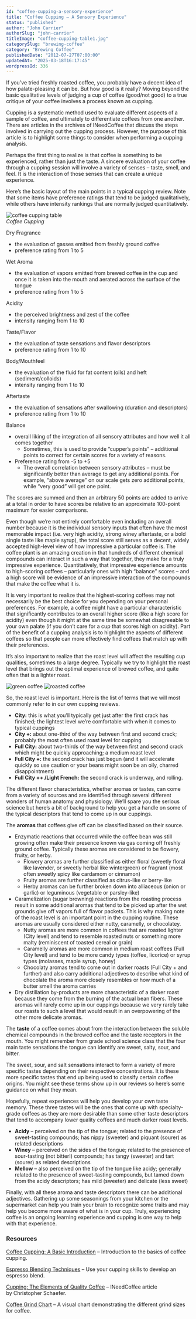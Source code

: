 ```yaml
---
id: "coffee-cupping-a-sensory-experience"
title: "Coffee Cupping – A Sensory Experience"
status: "published"
author: "John Carrier"
authorSlug: "john-carrier"
titleImage: "coffee-cupping-table1.jpg"
categorySlug: "brewing-coffee"
category: "Brewing Coffee"
publishedDate: "2012-07-27T07:00:00"
updatedAt: "2025-03-18T16:17:45"
wordpressId: 336
---
```


If you’ve tried freshly roasted coffee, you probably have a decent idea of how palate-pleasing it can be. But how good is it really? Moving beyond the basic qualitative levels of judging a cup of coffee (good/not good) to a true critique of your coffee involves a process known as cupping.

Cupping is a systematic method used to evaluate different aspects of a sample of coffee, and ultimately to differentiate coffees from one another. There are articles in the archives of INeedCoffee that discuss the steps involved in carrying out the cupping process. However, the purpose of this article is to highlight some things to consider when performing a cupping analysis.

Perhaps the first thing to realize is that coffee is something to be experienced, rather than just the taste. A sincere evaluation of your coffee through a cupping session will involve a variety of senses – taste, smell, and feel. It is the interaction of those senses that can create a unique experience.

Here’s the basic layout of the main points in a typical cupping review. Note that some items have preference ratings that tend to be judged qualitatively, while others have intensity rankings that are normally judged quantitatively.

![coffee cupping table](coffee-cupping-table1.jpg)  
*Coffee Cupping*

Dry Fragrance

-   the evaluation of gasses emitted from freshly ground coffee
-   preference rating from 1 to 5

Wet Aroma

-   the evaluation of vapors emitted from brewed coffee in the cup and once it is taken into the mouth and aerated across the surface of the tongue
-   preference rating from 1 to 5

Acidity

-   the perceived brightness and zest of the coffee
-   intensity ranging from 1 to 10

Taste/Flavor

-   the evaluation of taste sensations and flavor descriptors
-   preference rating from 1 to 10

Body/Mouthfeel

-   the evaluation of the fluid for fat content (oils) and heft (sediment/colloids)
-   intensity ranging from 1 to 10

Aftertaste

-   the evaluation of sensations after swallowing (duration and descriptors)
-   preference rating from 1 to 10

Balance

-   overall liking of the integration of all sensory attributes and how well it all comes together
    -   Sometimes, this is used to provide “cupper’s points” – additional points to correct for certain scores for a variety of reasons.
-   Preference rating from -5 to +5
    -   The overall correlation between sensory attributes – must be significantly better than average to get any additional points. For example, “above average” on our scale gets zero additional points, while “very good” will get one point.

The scores are summed and then an arbitrary 50 points are added to arrive at a total in order to have scores be relative to an approximate 100-point maximum for easier comparisons.

Even though we’re not entirely comfortable even including an overall number because it is the individual sensory inputs that often have the most memorable impact (i.e. very high acidity, strong winey aftertaste, or a bold single taste like maple syrup), the total score still serves as a decent, widely accepted high-level view of how impressive a particular coffee is. The coffee plant is an amazing creation in that hundreds of different chemical compounds can interact in such a way that together, they make for a truly impressive experience. Quantitatively, that impressive experience amounts to high-scoring coffees – particularly ones with high “balance” scores – and a high score will be evidence of an impressive interaction of the compounds that make the coffee what it is.

It is very important to realize that the highest-scoring coffees may not necessarily be the best choice for you depending on your personal preferences. For example, a coffee might have a particular characteristic that significantly contributes to an overall higher score (like a high score for acidity) even though it might at the same time be somewhat disagreeable to your own palate (if you don’t care for a cup that scores high on acidity). Part of the benefit of a cupping analysis is to highlight the aspects of different coffees so that people can more effectively find coffees that match up with their preferences.

It’s also important to realize that the roast level will affect the resulting cup qualities, sometimes to a large degree. Typically we try to highlight the roast level that brings out the optimal experience of brewed coffee, and quite often that is a lighter roast.

![green coffee](image002.jpg) ![roasted coffee](image004.jpg)

So, the roast level is important. Here is the list of terms that we will most commonly refer to in our own cupping reviews.

-   **City:** this is what you’ll typically get just after the first crack has finished; the lightest level we’re comfortable with when it comes to typical cuppings
-   **City +:** about one-third of the way between first and second crack; probably the most often used roast level for cupping
-   **Full City:** about two-thirds of the way between first and second crack which might be quickly approaching; a medium roast level
-   **Full City +:** the second crack has just begun (and it will accelerate quickly so use caution or your beans might soon be an oily, charred disappointment)
-   **Full City ++ /Light French:** the second crack is underway, and rolling.

The different flavor characteristics, whether aromas or tastes, can come from a variety of sources and are identified through several different wonders of human anatomy and physiology. We’ll spare you the serious science but here’s a bit of background to help you get a handle on some of the typical descriptors that tend to come up in our cuppings.

The **aromas** that coffees give off can be classified based on their source.

-   Enzymatic reactions that occurred while the coffee bean was still growing often make their presence known via gas coming off freshly ground coffee. Typically these aromas are considered to be flowery, fruity, or herby.
    -   Flowery aromas are further classified as either floral (sweetly floral like lavender, or sweetly herbal like wintergreen) or fragrant (most often sweetly spicy like cardamom or cinnamon)
    -   Fruity aromas are further classified as citrus-like or berry-like
    -   Herby aromas can be further broken down into alliaceous (onion or garlic) or leguminous (vegetable or parsley-like)
-   Caramelization (sugar browning) reactions from the roasting process result in some additional aromas that tend to be picked up after the wet grounds give off vapors full of flavor packets. This is why making note of the roast level is an important point in the cupping routine. These aromas are usually considered either nutty, caramelly, or chocolatey.
    -   Nutty aromas are more common in coffees that are roasted lighter (City level) and tend to resemble roasted nuts or something more malty (reminiscent of toasted cereal or grain)
    -   Caramelly aromas are more common in medium roast coffees (Full City level) and tend to be more candy types (toffee, licorice) or syrup types (molasses, maple syrup, honey)
    -   Chocolaty aromas tend to come out in darker roasts (Full City + and further) and also carry additional adjectives to describe what kind of chocolate the aroma more closely resembles or how much of a butter smell the aroma carries
-   Dry distillation by-products are more characteristic of a darker roast because they come from the burning of the actual bean fibers. These aromas will rarely come up in our cuppings because we very rarely take our roasts to such a level that would result in an overpowering of the other more delicate aromas.

The **taste** of a coffee comes about from the interaction between the soluble chemical compounds in the brewed coffee and the taste receptors in the mouth. You might remember from grade school science class that the four main taste sensations the tongue can identify are sweet, salty, sour, and bitter.

The sweet, sour, and salt sensations interact to form a variety of more specific tastes depending on their respective concentrations. It is these more specific tastes that end up being used to classify certain coffee origins. You might see these terms show up in our reviews so here’s some guidance on what they mean.

Hopefully, repeat experiences will help you develop your own taste memory. These three tastes will be the ones that come up with specialty-grade coffees as they are more desirable than some other taste descriptors that tend to accompany lower quality coffees and much darker roast levels.

-   **Acidy** – perceived on the tip of the tongue; related to the presence of sweet-tasting compounds; has nippy (sweeter) and piquant (sourer) as related descriptions
-   **Winey** – perceived on the sides of the tongue; related to the presence of sour-tasting (not bitter!) compounds; has tangy (sweeter) and tart (sourer) as related descriptions
-   **Mellow** – also perceived on the tip of the tongue like acidy; generally related to the presence of sweet-tasting compounds, but tamed down from the acidy descriptors; has mild (sweeter) and delicate (less sweet)

Finally, with all these aroma and taste descriptors there can be additional adjectives. Gathering up some seasonings from your kitchen or the supermarket can help you train your brain to recognize some traits and may help you become more aware of what is in your cup. Truly, experiencing coffee is an ongoing learning experience and cupping is one way to help with that experience.

### Resources

[Coffee Cupping: A Basic Introduction](http://ineedcoffee.com/coffee-cupping-a-basic-introduction/) – Introduction to the basics of coffee cupping.

[Espresso Blending Techniques](http://ineedcoffee.com/espresso-blending-techniques/) – Use your cupping skills to develop an espresso blend.

[Cupping: The Elements of Quality Coffee](http://ineedcoffee.com/cupping-the-elements-of-quality-coffee/) – INeedCoffee article by Christopher Schaefer.

[Coffee Grind Chart](http://ineedcoffee.com/coffee-grind-chart/) – A visual chart demonstrating the different grind sizes for coffee.